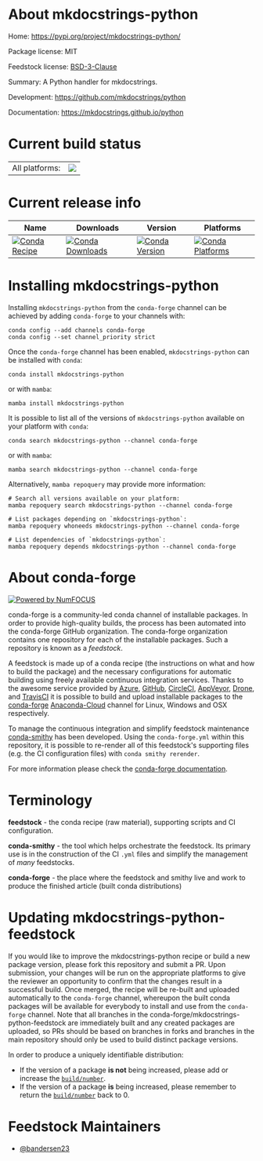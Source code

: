 About mkdocstrings-python
=========================

Home: https://pypi.org/project/mkdocstrings-python/

Package license: MIT

Feedstock license: [BSD-3-Clause](https://github.com/conda-forge/mkdocstrings-python-feedstock/blob/main/LICENSE.txt)

Summary: A Python handler for mkdocstrings.

Development: https://github.com/mkdocstrings/python

Documentation: https://mkdocstrings.github.io/python

Current build status
====================


<table><tr><td>All platforms:</td>
    <td>
      <a href="https://dev.azure.com/conda-forge/feedstock-builds/_build/latest?definitionId=15653&branchName=main">
        <img src="https://dev.azure.com/conda-forge/feedstock-builds/_apis/build/status/mkdocstrings-python-feedstock?branchName=main">
      </a>
    </td>
  </tr>
</table>

Current release info
====================

| Name | Downloads | Version | Platforms |
| --- | --- | --- | --- |
| [![Conda Recipe](https://img.shields.io/badge/recipe-mkdocstrings--python-green.svg)](https://anaconda.org/conda-forge/mkdocstrings-python) | [![Conda Downloads](https://img.shields.io/conda/dn/conda-forge/mkdocstrings-python.svg)](https://anaconda.org/conda-forge/mkdocstrings-python) | [![Conda Version](https://img.shields.io/conda/vn/conda-forge/mkdocstrings-python.svg)](https://anaconda.org/conda-forge/mkdocstrings-python) | [![Conda Platforms](https://img.shields.io/conda/pn/conda-forge/mkdocstrings-python.svg)](https://anaconda.org/conda-forge/mkdocstrings-python) |

Installing mkdocstrings-python
==============================

Installing `mkdocstrings-python` from the `conda-forge` channel can be achieved by adding `conda-forge` to your channels with:

```
conda config --add channels conda-forge
conda config --set channel_priority strict
```

Once the `conda-forge` channel has been enabled, `mkdocstrings-python` can be installed with `conda`:

```
conda install mkdocstrings-python
```

or with `mamba`:

```
mamba install mkdocstrings-python
```

It is possible to list all of the versions of `mkdocstrings-python` available on your platform with `conda`:

```
conda search mkdocstrings-python --channel conda-forge
```

or with `mamba`:

```
mamba search mkdocstrings-python --channel conda-forge
```

Alternatively, `mamba repoquery` may provide more information:

```
# Search all versions available on your platform:
mamba repoquery search mkdocstrings-python --channel conda-forge

# List packages depending on `mkdocstrings-python`:
mamba repoquery whoneeds mkdocstrings-python --channel conda-forge

# List dependencies of `mkdocstrings-python`:
mamba repoquery depends mkdocstrings-python --channel conda-forge
```


About conda-forge
=================

[![Powered by
NumFOCUS](https://img.shields.io/badge/powered%20by-NumFOCUS-orange.svg?style=flat&colorA=E1523D&colorB=007D8A)](https://numfocus.org)

conda-forge is a community-led conda channel of installable packages.
In order to provide high-quality builds, the process has been automated into the
conda-forge GitHub organization. The conda-forge organization contains one repository
for each of the installable packages. Such a repository is known as a *feedstock*.

A feedstock is made up of a conda recipe (the instructions on what and how to build
the package) and the necessary configurations for automatic building using freely
available continuous integration services. Thanks to the awesome service provided by
[Azure](https://azure.microsoft.com/en-us/services/devops/), [GitHub](https://github.com/),
[CircleCI](https://circleci.com/), [AppVeyor](https://www.appveyor.com/),
[Drone](https://cloud.drone.io/welcome), and [TravisCI](https://travis-ci.com/)
it is possible to build and upload installable packages to the
[conda-forge](https://anaconda.org/conda-forge) [Anaconda-Cloud](https://anaconda.org/)
channel for Linux, Windows and OSX respectively.

To manage the continuous integration and simplify feedstock maintenance
[conda-smithy](https://github.com/conda-forge/conda-smithy) has been developed.
Using the ``conda-forge.yml`` within this repository, it is possible to re-render all of
this feedstock's supporting files (e.g. the CI configuration files) with ``conda smithy rerender``.

For more information please check the [conda-forge documentation](https://conda-forge.org/docs/).

Terminology
===========

**feedstock** - the conda recipe (raw material), supporting scripts and CI configuration.

**conda-smithy** - the tool which helps orchestrate the feedstock.
                   Its primary use is in the construction of the CI ``.yml`` files
                   and simplify the management of *many* feedstocks.

**conda-forge** - the place where the feedstock and smithy live and work to
                  produce the finished article (built conda distributions)


Updating mkdocstrings-python-feedstock
======================================

If you would like to improve the mkdocstrings-python recipe or build a new
package version, please fork this repository and submit a PR. Upon submission,
your changes will be run on the appropriate platforms to give the reviewer an
opportunity to confirm that the changes result in a successful build. Once
merged, the recipe will be re-built and uploaded automatically to the
`conda-forge` channel, whereupon the built conda packages will be available for
everybody to install and use from the `conda-forge` channel.
Note that all branches in the conda-forge/mkdocstrings-python-feedstock are
immediately built and any created packages are uploaded, so PRs should be based
on branches in forks and branches in the main repository should only be used to
build distinct package versions.

In order to produce a uniquely identifiable distribution:
 * If the version of a package **is not** being increased, please add or increase
   the [``build/number``](https://docs.conda.io/projects/conda-build/en/latest/resources/define-metadata.html#build-number-and-string).
 * If the version of a package **is** being increased, please remember to return
   the [``build/number``](https://docs.conda.io/projects/conda-build/en/latest/resources/define-metadata.html#build-number-and-string)
   back to 0.

Feedstock Maintainers
=====================

* [@bandersen23](https://github.com/bandersen23/)

